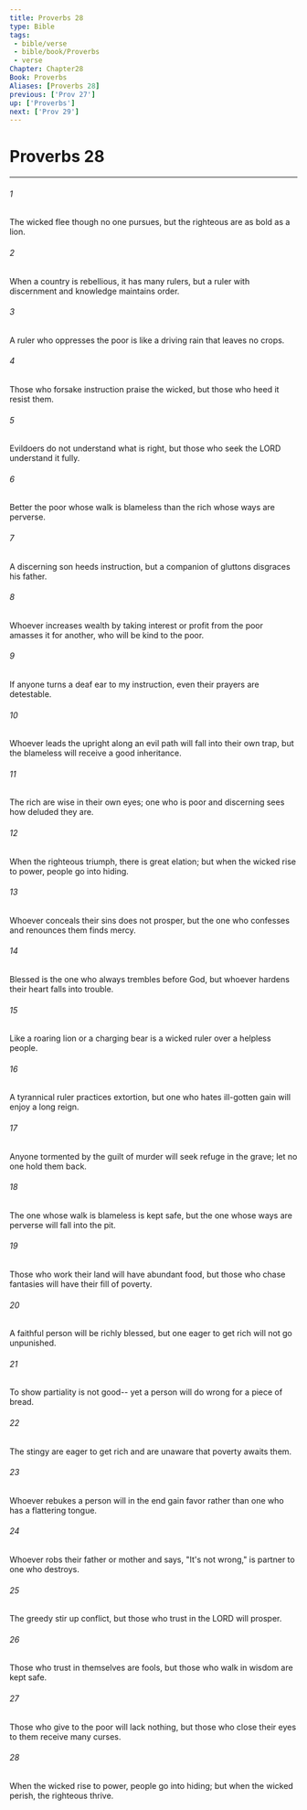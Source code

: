 ```yaml
---
title: Proverbs 28
type: Bible
tags:
 - bible/verse
 - bible/book/Proverbs
 - verse
Chapter: Chapter28
Book: Proverbs
Aliases: [Proverbs 28]
previous: ['Prov 27']
up: ['Proverbs']
next: ['Prov 29']
---
```

# Proverbs 28

***


###### 1 
The wicked flee though no one pursues, but the righteous are as bold as a lion. 

###### 2 
When a country is rebellious, it has many rulers, but a ruler with discernment and knowledge maintains order. 

###### 3 
A ruler who oppresses the poor is like a driving rain that leaves no crops. 

###### 4 
Those who forsake instruction praise the wicked, but those who heed it resist them. 

###### 5 
Evildoers do not understand what is right, but those who seek the LORD understand it fully. 

###### 6 
Better the poor whose walk is blameless than the rich whose ways are perverse. 

###### 7 
A discerning son heeds instruction, but a companion of gluttons disgraces his father. 

###### 8 
Whoever increases wealth by taking interest or profit from the poor amasses it for another, who will be kind to the poor. 

###### 9 
If anyone turns a deaf ear to my instruction, even their prayers are detestable. 

###### 10 
Whoever leads the upright along an evil path will fall into their own trap, but the blameless will receive a good inheritance. 

###### 11 
The rich are wise in their own eyes; one who is poor and discerning sees how deluded they are. 

###### 12 
When the righteous triumph, there is great elation; but when the wicked rise to power, people go into hiding. 

###### 13 
Whoever conceals their sins does not prosper, but the one who confesses and renounces them finds mercy. 

###### 14 
Blessed is the one who always trembles before God, but whoever hardens their heart falls into trouble. 

###### 15 
Like a roaring lion or a charging bear is a wicked ruler over a helpless people. 

###### 16 
A tyrannical ruler practices extortion, but one who hates ill-gotten gain will enjoy a long reign. 

###### 17 
Anyone tormented by the guilt of murder will seek refuge in the grave; let no one hold them back. 

###### 18 
The one whose walk is blameless is kept safe, but the one whose ways are perverse will fall into the pit. 

###### 19 
Those who work their land will have abundant food, but those who chase fantasies will have their fill of poverty. 

###### 20 
A faithful person will be richly blessed, but one eager to get rich will not go unpunished. 

###### 21 
To show partiality is not good-- yet a person will do wrong for a piece of bread. 

###### 22 
The stingy are eager to get rich and are unaware that poverty awaits them. 

###### 23 
Whoever rebukes a person will in the end gain favor rather than one who has a flattering tongue. 

###### 24 
Whoever robs their father or mother and says, "It's not wrong," is partner to one who destroys. 

###### 25 
The greedy stir up conflict, but those who trust in the LORD will prosper. 

###### 26 
Those who trust in themselves are fools, but those who walk in wisdom are kept safe. 

###### 27 
Those who give to the poor will lack nothing, but those who close their eyes to them receive many curses. 

###### 28 
When the wicked rise to power, people go into hiding; but when the wicked perish, the righteous thrive. 
